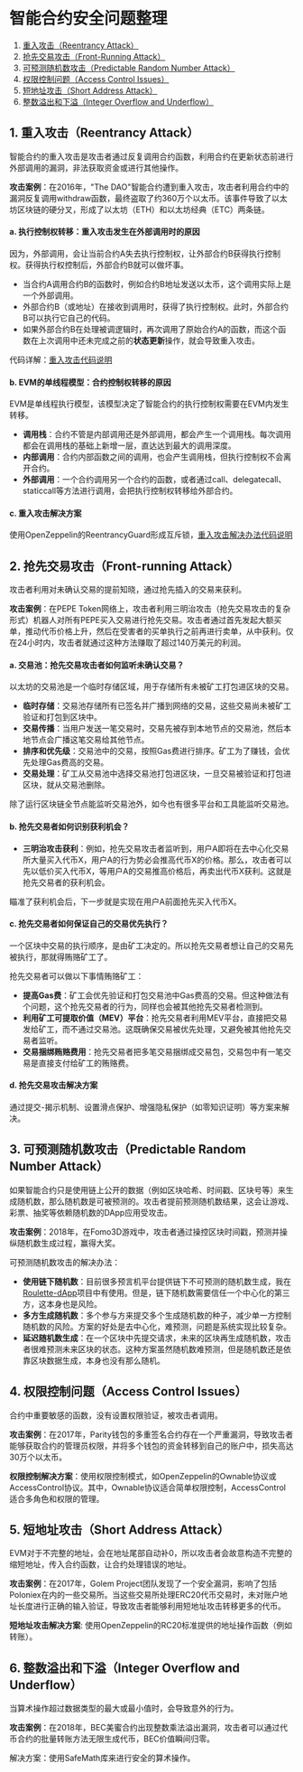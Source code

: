 # 智能合约安全问题整理

1. [重入攻击（Reentrancy Attack）](#1-重入攻击reentrancy-attack)
2. [抢先交易攻击（Front-Running Attack）](#2-抢先交易攻击front-running-attack)
3. [可预测随机数攻击（Predictable Random Number Attack）](#3-可预测随机数攻击predictable-random-number-attack)
4. [权限控制问题（Access Control Issues）](#4-权限控制问题access-control-issues)
5. [短地址攻击（Short Address Attack）](#5-短地址攻击short-address-attack)
6. [整数溢出和下溢（Integer Overflow and Underflow）](#6-整数溢出和下溢integer-overflow-and-underflow)

## 1. 重入攻击（Reentrancy Attack）

智能合约的重入攻击是攻击者通过反复调用合约函数，利用合约在更新状态前进行外部调用的漏洞，非法获取资金或进行其他操作。

**攻击案例**：在2016年，"The DAO"智能合约遭到重入攻击，攻击者利用合约中的漏洞反复调用withdraw函数，最终盗取了约360万个以太币。该事件导致了以太坊区块链的硬分叉，形成了以太坊（ETH）和以太坊经典（ETC）两条链。

#### a. 执行控制权转移：重入攻击发生在外部调用时的原因

因为，外部调用，会让当前合约A失去执行控制权，让外部合约B获得执行控制权。获得执行权控制后，外部合约B就可以做坏事。

- 当合约A调用合约B的函数时，例如合约B地址发送以太币，这个调用实际上是一个外部调用。
- 外部合约B（或地址）在接收到调用时，获得了执行控制权。此时，外部合约B可以执行它自己的代码。
- 如果外部合约B在处理被调逻辑时，再次调用了原始合约A的函数，而这个函数在上次调用中还未完成之前的**状态更新**操作，就会导致重入攻击。

代码详解：[重入攻击代码说明](./readmes/1_重入攻击代码说明.md)

#### b. EVM的单线程模型：合约控制权转移的原因

EVM是单线程执行模型，该模型决定了智能合约的执行控制权需要在EVM内发生转移。

- **调用栈**：合约不管是内部调用还是外部调用，都会产生一个调用栈。每次调用都会在调用栈的基础上新增一层，直达达到最大的调用深度。
- **内部调用**：合约内部函数之间的调用，也会产生调用栈，但执行控制权不会离开合约。
- **外部调用**：一个合约调用另一个合约的函数，或者通过call、delegatecall、staticcall等方法进行调用，会把执行控制权转移给外部合约。

#### c. 重入攻击解决方案

使用OpenZeppelin的ReentrancyGuard形成互斥锁，[重入攻击解决办法代码说明](./readmes/2_重入攻击解决办法.md) 

## 2. 抢先交易攻击（Front-running Attack）

攻击者利用对未确认交易的提前知晓，通过抢先插入的交易来获利。

**攻击案例**：在PEPE Token网络上，攻击者利用三明治攻击（抢先交易攻击的复杂形式）机器人对所有PEPE买入交易进行抢先交易。攻击者通过首先发起大额买单，推动代币价格上升，然后在受害者的买单执行之前再进行卖单，从中获利。仅在24小时内，攻击者就通过这种方法赚取了超过140万美元的利润。

#### a. 交易池：抢先交易攻击者如何监听未确认交易？

以太坊的交易池是一个临时存储区域，用于存储所有未被矿工打包进区块的交易。

- **临时存储**：交易池存储所有已签名并广播到网络的交易，这些交易尚未被矿工验证和打包到区块中。
- **交易传播**：当用户发送一笔交易时，交易先被存到本地节点的交易池，然后本地节点会广播这笔交易给其他节点。
- **排序和优先级**：交易池中的交易，按照Gas费进行排序。矿工为了赚钱，会优先处理Gas费高的交易。
- **交易处理**：矿工从交易池中选择交易池打包进区块，一旦交易被验证和打包进区块，就从交易池删除。

除了运行区块链全节点能监听交易池外，如今也有很多平台和工具能监听交易池。

#### b. 抢先交易者如何识别获利机会？

- **三明治攻击获利**：例如，抢先交易攻击者监听到，用户A即将在去中心化交易所大量买入代币X，用户A的行为势必会推高代币X的价格。那么，攻击者可以先以低价买入代币X，等用户A的交易推高价格后，再卖出代币X获利。这就是抢先交易者的获利机会。

瞄准了获利机会后，下一步就是实现在用户A前面抢先买入代币X。

#### c. 抢先交易者如何保证自己的交易优先执行？

一个区块中交易的执行顺序，是由矿工决定的。所以抢先交易者想让自己的交易先被执行，那就得贿赂矿工了。

抢先交易者可以做以下事情贿赂矿工：

- **提高Gas费**：矿工会优先验证和打包交易池中Gas费高的交易。但这种做法有个问题，这个抢先交易者的行为，同样也会被其他抢先交易者检测到。
- **利用矿工可提取价值（MEV）平台**：抢先交易者利用MEV平台，直接把交易发给矿工，而不通过交易池。这既确保交易被优先处理，又避免被其他抢先交易者监听。
- **交易捆绑贿赂费用**：抢先交易者把多笔交易捆绑成交易包，交易包中有一笔交易是直接支付给矿工的贿赂费。

#### d. 抢先交易攻击解决方案

通过提交-揭示机制、设置滑点保护、增强隐私保护（如零知识证明）等方案来解决。

## 3. 可预测随机数攻击（Predictable Random Number Attack）

如果智能合约只是使用链上公开的数据（例如区块哈希、时间戳、区块号等）来生成随机数，那么随机数是可被预测的。攻击者提前预测随机数结果，这会让游戏、彩票、抽奖等依赖随机数的DApp应用受攻击。

**攻击案例**：2018年，在Fomo3D游戏中，攻击者通过操控区块时间戳，预测并操纵随机数生成过程，赢得大奖。

可预测随机数攻击的解决办法：

- **使用链下随机数**：目前很多预言机平台提供链下不可预测的随机数生成，我在[Roulette-dApp](https://github.com/chen-qr/Roulette-dApp)项目中有使用。但是，链下随机数需要信任一个中心化的第三方，这本身也是风险。
- **多方生成随机数**：多个参与方来提交多个生成随机数的种子，减少单一方控制随机数的风险。方案的好处是去中心化，难预测，问题是系统实现比较复杂。
- **延迟随机数生成**：在一个区块中先提交请求，未来的区块再生成随机数，攻击者很难预测未来区块的状态。这种方案虽然随机数难预测，但是随机数还是依靠区块数据生成，本身也没有那么随机。

## 4. 权限控制问题（Access Control Issues）

合约中重要敏感的函数，没有设置权限验证，被攻击者调用。

**攻击案例**：在2017年，Parity钱包的多重签名合约存在一个严重漏洞，导致攻击者能够获取合约的管理员权限，并将多个钱包的资金转移到自己的账户中，损失高达30万个以太币。

**权限控制解决方案**：使用权限控制模式，如OpenZeppelin的Ownable协议或AccessControl协议。其中，Ownable协议适合简单权限控制，AccessControl适合多角色和权限的管理。

## 5. 短地址攻击（Short Address Attack）

EVM对于不完整的地址，会在地址尾部自动补0，所以攻击者会故意构造不完整的缩短地址，传入合约函数，让合约处理错误的地址。

**攻击案例**：在2017年，Golem Project团队发现了一个安全漏洞，影响了包括Poloniex在内的一些交易所。当这些交易所处理ERC20代币交易时，未对账户地址长度进行正确的输入验证，导致攻击者能够利用短地址攻击转移更多的代币。

**短地址攻击解决方案**: 使用OpenZeppelin的RC20标准提供的地址操作函数（例如转账）。

## 6. 整数溢出和下溢（Integer Overflow and Underflow）

当算术操作超过数据类型的最大或最小值时，会导致意外的行为。

**攻击案例**：在2018年，BEC美蜜合约出现整数乘法溢出漏洞，攻击者可以通过代币合约的批量转账方法无限生成代币，BEC价值瞬间归零。

解决方案：使用SafeMath库来进行安全的算术操作。
